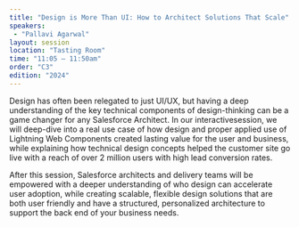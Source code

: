 ```yaml
---
title: "Design is More Than UI: How to Architect Solutions That Scale"
speakers:
 - "Pallavi Agarwal"
layout: session
location: "Tasting Room"
time: "11:05 — 11:50am"
order: "C3"
edition: "2024"
---
```


Design has often been relegated to just UI/UX, but having a deep understanding of the key technical components of design-thinking can be a game changer for any Salesforce Architect. In our interactivesession, we will deep-dive into a real use case of how design and proper applied use of Lightning Web Components created lasting value for the user and business, while explaining how technical design concepts helped the customer site go live with a reach of over 2 million users with high lead conversion rates. 

After this session, Salesforce architects and delivery teams will be empowered with a deeper understanding of who design can accelerate user adoption, while creating scalable, flexible design solutions that are both user friendly and have a structured, personalized architecture to support the back end of your business needs. 